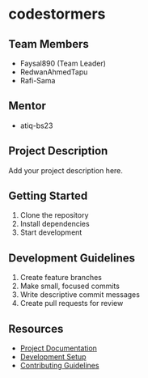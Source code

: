 # codestormers

## Team Members
- Faysal890 (Team Leader)
- RedwanAhmedTapu
- Rafi-Sama

## Mentor
- atiq-bs23

## Project Description
Add your project description here.

## Getting Started
1. Clone the repository
2. Install dependencies
3. Start development

## Development Guidelines
1. Create feature branches
2. Make small, focused commits
3. Write descriptive commit messages
4. Create pull requests for review

## Resources
- [Project Documentation](docs/)
- [Development Setup](docs/setup.md)
- [Contributing Guidelines](CONTRIBUTING.md)
